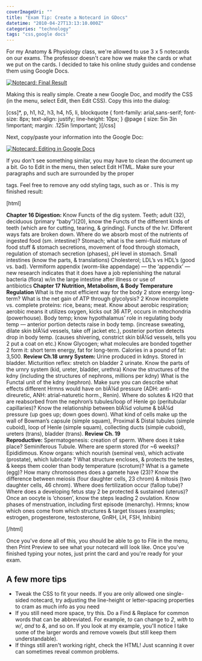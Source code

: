```yaml
---
coverImageUri: ""
title: "Exam Tip: Create a Notecard in GDocs"
datetime: "2010-04-27T13:13:10.000Z"
categories: "technology"
tags: "css,google docs"
---
```


For my Anatomy & Physiology class, we're allowed to use 3 x 5 notecards on our exams. The professor doesn't care how we make the cards or what we put on the cards. I decided to take his online study guides and condense them using Google Docs.

[![](http://assets.brandonmartinez.com/brandonmartinez/2010/04/cramming-final-result-575x352.png "Notecard: Final Result")](http://assets.brandonmartinez.com/brandonmartinez/2010/04/cramming-final-result.png)

Making this is really simple. Create a new Google Doc, and modify the CSS (in the menu, select Edit, then Edit CSS). Copy this into the dialog:

\[css\]\*, p, h1, h2, h3, h4, h5, li, blockquote { font-family: arial,sans-serif; font-size: 8px; text-align: justify; line-height: 10px; } @page { size: 5in 3in !important; margin: .125in !important; }\[/css\]

Next, copy/paste your information into the Google Doc:

[![](http://assets.brandonmartinez.com/brandonmartinez/2010/04/cramming-writing-process-575x451.png "Notecard: Editing in Google Docs")](http://assets.brandonmartinez.com/brandonmartinez/2010/04/cramming-writing-process.png)

If you don't see something similar, you may have to clean the document up a bit. Go to Edit in the menu, then select Edit HTML. Make sure your paragraphs and such are surrounded by the proper <p> tags. Feel free to remove any odd styling tags, such as <font> or <span>. This is my finished result:

\[html\]<p><b>Chapter 16 Digestion: </b>Know Functs of the dig system. Teeth; adult (32), deciduous (primary “baby”)(20), know the Functs of the different kinds of teeth (which are for cutting, tearing, &amp; grinding). Functs of the lvr. Different ways fats are broken down. Where do we absorb most of the nutrients of ingested food (sm. intestine)? Stomach; what is the semi-fluid mixture of food stuff &amp; stomach secretions, movement of food through stomach, regulation of stomach secretion (phases), pH level in stomach. Small intestines (know the parts, &amp; translations) Cholesterol; LDL’s vs HDL’s (good vs. bad). Vermiform appendix (worm-like appendage) — the ‘appendix’ — new research indicates that it does have a job replenishing the natural bacteria (flora) w/in the large intestine after illness or use of antibiotics<b>&nbsp;Chapter 17 Nutrition, Metabolism, &amp; Body Temperature Regulation&nbsp;</b>What is the most efficient way for the body 2 store energy long-term? What is the net gain of ATP through glycolysis? 2 Know incomplete vs. complete proteins: rice, beans; meat. Know about aerobic respiration; aerobic means it utilizes oxygen, kicks out 36 ATP, occurs in mitochondria (powerhouse). Body temp; know hypothalamus’ role in regulating body temp — anterior portion detects raise in body temp. (increase sweating, dilate skin blÃ¼d vessels, take off jacket etc.), posterior portion detects drop in body temp. (causes shivering, constrict skin blÃ¼d vessels, tells you 2 put a coat on etc.) Know Glycogen; what molecules are bonded together 2 form it: short term energy, fat for long-term. Calories in a pound of fat: 3,500.&nbsp;<b>Review Ch.18 urnry System:&nbsp;</b>Urine produced in kdnys. Stored in bladder. Micturition reflex: stretch on bladder 2 urinate. Know the parts of the urnry system (kid, ureter, bladder, urethra) Know the structures of the kdny (including the structures of nephrons, millions per kdny) What is the Functal unit of the kdny (nephron). Make sure you can describe what effects different Hrmns would have on blÃ¼d pressure (ADH: anti-direuretic, ANH: atrial-naturetic horm., Renin). Where do solutes &amp; H20 that are reabsorbed from the nephron’s tubules/loop of Henle go (peritubular capillaries)? Know the relationship between blÃ¼d volume &amp; blÃ¼d pressure (up goes up; down goes down). What kind of cells make up the wall of Bowman’s capsule (simple squam), Proximal &amp; Distal tubules (simple cuboid), loop of Henle (simple squam), collecting ducts (simple cuboid), ureters (trans), bladder (trans).&nbsp;<b>Review Ch. 19 Reproductive:</b>&nbsp;Spermatogenesis: creation of sperm. Where does it take place? Seminiferous Tubule. Where are sperm stored (for ~6 weeks)? Epididimous. Know organs: which nourish (seminal ves), which activate (prostate), which lubricate ? What structure encloses, &amp; protects the testes, &amp; keeps them cooler than body temperature (scrotum)? What is a gamete (egg)? How many chromosomes does a gamete have (23)? Know the difference between meiosis (four daughter cells, 23 chrom) &amp; mitosis (two daughter cells, 46 chrom). Where does fertilization occur (fallop tube)? Where does a developing fetus stay 2 be protected &amp; sustained (uterus)? Once an oocyte is ‘chosen’, know the steps leading 2 ovulation. Know phases of menstruation, including first episode (menarchy). Hrmns; know which ones come from which structures &amp; target tissues (examples; estrogen, progesterone, testosterone, GnRH, LH, FSH, Inhibin)</p>\[/html\]

Once you've done all of this, you should be able to go to File in the menu, then Print Preview to see what your notecard will look like. Once you've finished typing your notes, just print the card and you're ready for your exam.

## A few more tips

- Tweak the CSS to fit your needs. If you are only allowed one single-sided notecard, try adjusting the line-height or letter-spacing properties to cram as much info as you need
- If you still need more space, try this. Do a Find & Replace for common words that can be abbreviated. For example, _to_ can change to _2_, _with_ to _w/_, _and_ to _&_, and so on. If you look at my example, you'll notice I take some of the larger words and remove vowels (but still keep them understandable).
- If things still aren't working right, check the HTML! Just scanning it over can sometimes reveal common problems.
